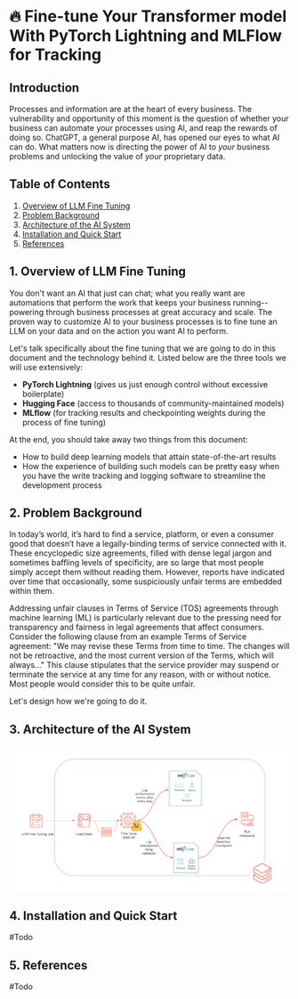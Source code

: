 # 🔥 Fine-tune Your Transformer model With PyTorch Lightning and MLFlow for Tracking

## Introduction

Processes and information are at the heart of every business. The vulnerability and
opportunity of this moment is the question of whether your business can automate your
processes using AI, and reap the rewards of doing so. ChatGPT, a general purpose AI, has
opened our eyes to what AI can do. What matters now is directing the power of AI to *your*
business problems and unlocking the value of *your* proprietary data. 

## Table of Contents

1. [Overview of LLM Fine Tuning](#1-overview-of-llm-fine-tuning)
2. [Problem Background](#2-problem-background)
3. [Architecture of the AI System](#3-architecture-of-the-ai-system)
4. [Installation and Quick Start](#6-installation-and-quick-start)
5. [References](#8-references)

## 1. Overview of LLM Fine Tuning

You don't want an AI that just can chat; what you really want are automations that perform
the work that keeps your business running--powering through business processes at
great accuracy and scale. The proven way to customize AI to your business
processes is to fine tune an LLM on your data and on the action you want AI to perform.

Let's talk specifically about the fine tuning that we are going to do in this document
and the technology behind it. Listed below are the three tools we will use extensively:

- **PyTorch Lightning** (gives us just enough control without excessive boilerplate)
- **Hugging Face** (access to thousands of community-maintained models)
- **MLflow** (for tracking results and checkpointing weights during the process of fine tuning)

At the end, you should take away two things from this document:

- How to build deep learning models that attain state-of-the-art results
- How the experience of building such models can be pretty easy when you have the write tracking and logging software to streamline the development process


## 2. Problem Background

In today’s world, it’s hard to find a service, platform, or even a consumer good that doesn’t have a legally-binding terms of service connected with it. These encyclopedic size agreements, filled with dense legal jargon and sometimes baffling levels of specificity, are so large that most people simply accept them without reading them. However, reports have indicated over time that occasionally, some suspiciously unfair terms are embedded within them.

Addressing unfair clauses in Terms of Service (TOS) agreements through machine learning (ML) is particularly relevant due to the pressing need for transparency and fairness in legal agreements that affect consumers. Consider the following clause from an example Terms of Service agreement: "We may revise these Terms from time to time. The changes will not be retroactive, and the most current version of the Terms, which will always..." This clause stipulates that the service provider may suspend or terminate the service at any time for any reason, with or without notice. Most people would consider this to be quite unfair. 


Let's design how we're going to do it.

## 3. Architecture of the AI System
![Architecture](img/architecture.png)


## 4. Installation and Quick Start

#Todo

## 5. References

#Todo